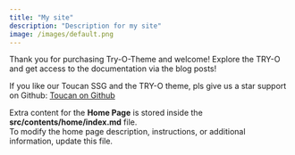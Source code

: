 ```yaml
---
title: "My site"
description: "Description for my site"
image: /images/default.png
---
```


Thank you for purchasing Try-O-Theme and welcome! Explore the TRY-O and get access to the documentation via the blog posts!

If you like our Toucan SSG and the TRY-O theme, pls give us a star support on Github: [Toucan on Github](https://github.com/toucansites/toucan)
 
Extra content for the **Home Page** is stored inside the **src/contents/home/index.md** file.  
To modify the home page description, instructions, or additional information, update this file.
